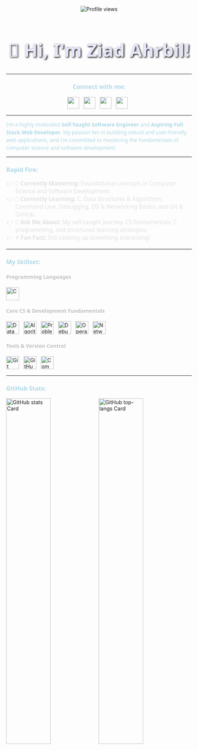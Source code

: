 <p align="center">
  <img src="https://komarev.com/ghpvc/?username=ziadev25&label=Profile%20views&color=0e75b6&style=flat" alt="Profile views">
</p>

<h1 align="center" style="font-family: 'Segoe UI', Arial, sans-serif; font-size: 3.5em; color: #E6E6FA; text-shadow: 2px 2px 4px #000000;">
  👋 Hi, I'm Ziad Ahrbil!
</h1>

---

<h3 align="center" style="font-family: 'Segoe UI', Arial, sans-serif; color: #ADD8E6;">Connect with me:</h3>
<p align="center">
  <a href="https://github.com/ziadev25" target="_blank"><img src="https://img.shields.io/badge/GitHub-100000?style=for-the-badge&logo=github&logoColor=white" height="32" style="margin-right: 8px;"></a>
  <a href="https://www.codechef.com/users/ziadev25" target="_blank"><img src="https://img.shields.io/badge/CodeChef-5B3C2C?style=for-the-badge&logo=codechef&logoColor=white" height="32" style="margin-right: 8px;"></a>
  <a href="https://www.linkedin.com/in/ziadev25" target="_blank"><img src="https://img.shields.io/badge/LinkedIn-0077B5?style=for-the-badge&logo=linkedin&logoColor=white" height="32" style="margin-right: 8px;"></a>
  <a href="mailto:ziadahrbil.se.dev@gmail.com" target="_blank"><img src="https://img.shields.io/badge/Gmail-D14836?style=for-the-badge&logo=gmail&logoColor=white" height="32" style="margin-right: 8px;"></a>
</p>

---

<p align="left" style="font-family: 'Segoe UI', Arial, sans-serif; color: #ADD8E6; line-height: 1.5;">
  I'm a highly motivated <strong>Self-Taught Software Engineer</strong> and <strong>Aspiring Full Stack Web Developer</strong>. My passion lies in building robust and user-friendly web applications, and I'm committed to mastering the fundamentals of computer science and software development.
</p>

---

<h3 align="left" style="font-family: 'Segoe UI', Arial, sans-serif; color: #ADD8E6;">Rapid Fire:</h3>

<ul style="font-family: 'Segoe UI', Arial, sans-serif; font-size: 1.1em; color: #E0E0E0; list-style-type: '👉 '; padding-left: 25px;">
  <li><strong>💼 Currently Mastering:</strong> Foundational concepts in Computer Science and Software Development.</li>
  <li><strong>🌱 Currently Learning:</strong> C, Data Structures & Algorithms, Command Line, Debugging, OS & Networking Basics, and Git & GitHub.</li>
  <li><strong>💬 Ask Me About:</strong> My self-taught journey, CS fundamentals, C programming, and structured learning strategies.</li>
  <li><strong>⚡ Fun Fact:</strong> Still cooking up something interesting!</li>
</ul>

---

<h3 align="left" style="font-family: 'Segoe UI', Arial, sans-serif; color: #ADD8E6;">My Skillset:</h3>

<h4 style="font-family: 'Segoe UI', Arial, sans-serif; color: #C0C0C0;">Programming Languages</h4>
<p align="left">
  <img src="https://skillicons.dev/icons?i=c" height="35" alt="C" style="margin-right: 8px;">
  </p>

<h4 style="font-family: 'Segoe UI', Arial, sans-serif; color: #C0C0C0;">Core CS & Development Fundamentals</h4>
<p align="left">
  <img src="https://img.shields.io/badge/Data%20Structures-8A2BE2?style=for-the-badge&logoColor=white" height="35" alt="Data Structures" style="margin-right: 8px;">
  <img src="https://img.shields.io/badge/Algorithms-8A2BE2?style=for-the-badge&logoColor=white" height="35" alt="Algorithms" style="margin-right: 8px;">
  <img src="https://img.shields.io/badge/Problem%20Solving-8A2BE2?style=for-the-badge&logoColor=white" height="35" alt="Problem Solving" style="margin-right: 8px;">
  <img src="https://img.shields.io/badge/Debugging-8A2BE2?style=for-the-badge&logoColor=white" height="35" alt="Debugging" style="margin-right: 8px;">
  <img src="https://img.shields.io/badge/Operating%20Systems-8A2BE2?style=for-the-badge&logoColor=white" height="35" alt="Operating Systems" style="margin-right: 8px;">
  <img src="https://img.shields.io/badge/Networking%20Basics-8A2BE2?style=for-the-badge&logoColor=white" height="35" alt="Networking Basics" style="margin-right: 8px;">
</p>

<h4 style="font-family: 'Segoe UI', Arial, sans-serif; color: #C0C0C0;">Tools & Version Control</h4>
<p align="left">
  <img src="https://skillicons.dev/icons?i=git" height="35" alt="Git" style="margin-right: 8px;">
  <img src="https://skillicons.dev/icons?i=github" height="35" alt="GitHub" style="margin-right: 8px;">
  <img src="https://img.shields.io/badge/Command%20Line-000000?style=for-the-badge&logoColor=white" height="35" alt="Command Line Interface" style="margin-right: 8px;">
</p>

---

<h3 align="left" style="font-family: 'Segoe UI', Arial, sans-serif; color: #ADD8E6;">GitHub Stats:</h3>

<p align="left">
  <img width="49%" src="https://github-readme-stats.vercel.app/api?username=ziadev25&theme=dark&hide_title=false&hide_rank=false&show_icons=true&include_all_commits=true&count_private=true&line_height=23&title_color=ADD8E6&icon_color=ADD8E6&text_color=E0E0E0&bg_color=1F2428" alt="GitHub stats Card" />
  <img width="49%" src="https://github-readme-stats.vercel.app/api/top-langs?username=ziadev25&theme=dark&hide_title=false&layout=compact&langs_count=6&hide_progress=false&card_width=400&hide_border=false&title_color=ADD8E6&icon_color=ADD8E6&text_color=E0E0E0&bg_color=1F2428" alt="GitHub top-langs Card" />
</p>
